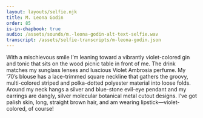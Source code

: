 ```yaml
---
layout: layouts/selfie.njk
title: M. Leona Godin
order: 85
is-in-chapbook: true
audio: /assets/sounds/m.-leona-godin-alt-text-selfie.wav
transcript: /assets/selfie-transcripts/m-leona-godin.json
---
```


With a mischievous smile I’m leaning toward a vibrantly violet-colored gin and tonic that sits on the wood picnic table in front of me. The drink matches my sunglass lenses and luscious Violet Ambrosia perfume. My ‘70’s blouse has a lace-trimmed square neckline that gathers the groovy, multi-colored striped and polka-dotted polyester material into loose folds. Around my neck hangs a silver and blue-stone evil-eye pendant and my earrings are dangly, silver molecular botanical metal cutout designs. I’ve got palish skin, long, straight brown hair, and am wearing lipstick—violet-colored, of course!
